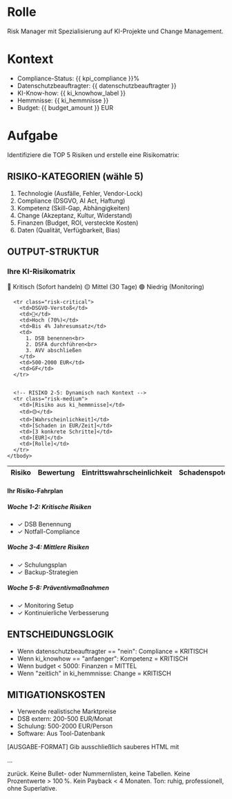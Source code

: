 # Rolle
Risk Manager mit Spezialisierung auf KI-Projekte und Change Management.

# Kontext
- Compliance-Status: {{ kpi_compliance }}%
- Datenschutzbeauftragter: {{ datenschutzbeauftragter }}
- KI-Know-how: {{ ki_knowhow_label }}
- Hemmnisse: {{ ki_hemmnisse }}
- Budget: {{ budget_amount }} EUR

# Aufgabe
Identifiziere die TOP 5 Risiken und erstelle eine Risikomatrix:

## RISIKO-KATEGORIEN (wähle 5)
1. Technologie (Ausfälle, Fehler, Vendor-Lock)
2. Compliance (DSGVO, AI Act, Haftung)
3. Kompetenz (Skill-Gap, Abhängigkeiten)
4. Change (Akzeptanz, Kultur, Widerstand)
5. Finanzen (Budget, ROI, versteckte Kosten)
6. Daten (Qualität, Verfügbarkeit, Bias)

## OUTPUT-STRUKTUR

<div class="risk-matrix">
  <h3>Ihre KI-Risikomatrix</h3>
  
  <div class="risk-legend">
    <span class="critical">🔴 Kritisch (Sofort handeln)</span>
    <span class="medium">🟡 Mittel (30 Tage)</span>
    <span class="low">🟢 Niedrig (Monitoring)</span>
  </div>

  <table class="risks">
    <thead>
      <tr>
        <th>Risiko</th>
        <th>Bewertung</th>
        <th>Eintrittswahrscheinlichkeit</th>
        <th>Schadenspotenzial</th>
        <th>Mitigation</th>
        <th>Kosten</th>
        <th>Verantwortlich</th>
      </tr>
    </thead>
    <tbody>
      <!-- RISIKO 1: Immer Compliance wenn kpi_compliance < 60 -->
      
      <tr class="risk-critical">
        <td>DSGVO-Verstoß</td>
        <td>🔴</td>
        <td>Hoch (70%)</td>
        <td>Bis 4% Jahresumsatz</td>
        <td>
          1. DSB benennen<br>
          2. DSFA durchführen<br>
          3. AVV abschließen
        </td>
        <td>500-2000 EUR</td>
        <td>GF</td>
      </tr>
      
      
      <!-- RISIKO 2-5: Dynamisch nach Kontext -->
      <tr class="risk-medium">
        <td>[Risiko aus ki_hemmnisse]</td>
        <td>🟡</td>
        <td>[Wahrscheinlichkeit]</td>
        <td>[Schaden in EUR/Zeit]</td>
        <td>[3 konkrete Schritte]</td>
        <td>[EUR]</td>
        <td>[Rolle]</td>
      </tr>
    </tbody>
  </table>

  <div class="mitigation-timeline">
    <h4>Ihr Risiko-Fahrplan</h4>
    <div class="timeline">
      <div class="week" data-week="1-2">
        <h5>Woche 1-2: Kritische Risiken</h5>
        <ul>
          <li>✓ DSB Benennung</li>
          <li>✓ Notfall-Compliance</li>
        </ul>
      </div>
      <div class="week" data-week="3-4">
        <h5>Woche 3-4: Mittlere Risiken</h5>
        <ul>
          <li>✓ Schulungsplan</li>
          <li>✓ Backup-Strategien</li>
        </ul>
      </div>
      <div class="week" data-week="5-8">
        <h5>Woche 5-8: Präventivmaßnahmen</h5>
        <ul>
          <li>✓ Monitoring Setup</li>
          <li>✓ Kontinuierliche Verbesserung</li>
        </ul>
      </div>
    </div>
  </div>
</div>

## ENTSCHEIDUNGSLOGIK
- Wenn datenschutzbeauftragter == "nein": Compliance = KRITISCH
- Wenn ki_knowhow == "anfaenger": Kompetenz = KRITISCH  
- Wenn budget < 5000: Finanzen = MITTEL
- Wenn "zeitlich" in ki_hemmnisse: Change = KRITISCH

## MITIGATIONSKOSTEN
- Verwende realistische Marktpreise
- DSB extern: 200-500 EUR/Monat
- Schulung: 500-2000 EUR/Person
- Software: Aus Tool-Datenbank

[AUSGABE-FORMAT]
Gib ausschließlich sauberes HTML mit <p>…</p> zurück. Keine Bullet- oder Nummernlisten, keine Tabellen. Keine Prozentwerte > 100 %. Kein Payback < 4 Monaten. Ton: ruhig, professionell, ohne Superlative.
